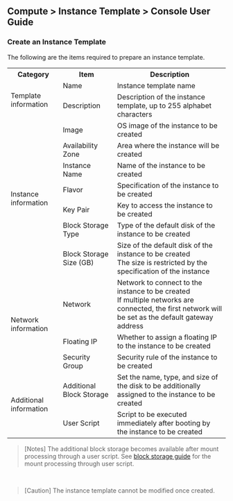 ## Compute > Instance Template > Console User Guide

### Create an Instance Template
The following are the items required to prepare an instance template.

<table class="it">
  <tr>
    <th>Category</th>
    <th>Item</th>
    <th>Description</th>
  </tr>
  <tr>
    <td rowspan="2">Template information</td>
    <td>Name</td>
    <td>Instance template name</td>
  </tr>
  <tr>
    <td>Description</td>
    <td>Description of the instance template, up to 255 alphabet characters</td>
  </tr>
  <tr>
    <td rowspan="7">Instance information</td>
    <td>Image</td>
    <td>OS image of the instance to be created</td>
  </tr>
  <tr>
    <td>Availability Zone</td>
    <td>Area where the instance will be created</td>
  </tr>
  <tr>
    <td>Instance Name</td>
    <td>Name of the instance to be created</td>
  </tr>
  <tr>
    <td>Flavor</td>
    <td>Specification of the instance to be created</td>
  </tr>
  <tr>
    <td>Key Pair</td>
    <td>Key to access the instance to be created</td>
  </tr>  
  <tr>
    <td>Block Storage Type</td>
    <td>Type of the default disk of the instance to be created</td>
  </tr>
  <tr>
    <td>Block Storage Size (GB)</td>
    <td>Size of the default disk of the instance to be created<br>The size is restricted by the specification of the instance</td>
  </tr>
  <tr>
    <td rowspan="3">Network information</td>
    <td>Network</td>
    <td>Network to connect to the instance to be created<br>If multiple networks are connected, the first network will be set as the default gateway address</td>
  </tr>
  <tr>
    <td>Floating IP</td>
    <td>Whether to assign a floating IP to the instance to be created</td>
  </tr>
  <tr>
    <td>Security Group</td>
    <td>Security rule of the instance to be created</td>
  </tr>
  <tr>
    <td rowspan="2">Additional information</td>
    <td>Additional Block Storage</td>
    <td>Set the name, type, and size of the disk to be additionally assigned to the instance to be created</td>
  </tr>   
  <tr>
    <td>User Script</td>
    <td>Script to be executed immediately after booting by the instance to be created</td>
  </tr>
</table>

> [Notes]
> The additional block storage becomes available after mount processing through a user script. See [block storage guide](/Storage/Block%20Storage/en/overview/#linux) for the mount processing through user script.

<br/>

> [Caution]
> The instance template cannot be modified once created.
